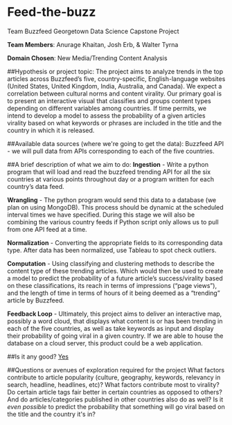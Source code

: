 # Feed-the-buzz
Team Buzzfeed Georgetown Data Science Capstone Project

**Team Members**: Anurage Khaitan, Josh Erb, & Walter Tyrna

**Domain Chosen**: New Media/Trending Content Analysis

##Hypothesis or project topic:
The project aims to analyze trends in the top articles across Buzzfeed’s five, country-specific, English-language websites (United States, United Kingdom, India, Australia, and Canada). We expect a correlation between cultural norms and content virality.  Our primary goal is to present an interactive visual that classifies and groups content types depending on different variables among countries. If time permits, we intend to develop a model to assess the probability of a given articles virality based on what keywords or phrases are included in the title and the country in which it is released.

##Available data sources (where we're going to get the data):
Buzzfeed API - we will pull data from APIs corresponding to each of the five countries.

##A brief description of what we aim to do:
**Ingestion** - Write a python program that will load and read the buzzfeed trending API for all the six countries at various points throughout day or a program written for each country’s data feed.

**Wrangling** - The python program would send this data to a database (we plan on using MongoDB). This process should be dynamic at the scheduled interval times we have specified.   During this stage we will also be combining the various country feeds if Python script only allows us to pull from one API feed at a time.

**Normalization** - Converting the appropriate fields to its corresponding data type. After data has been normalized, use Tableau to spot check outliers.

**Computation** - Using classifying and clustering methods to describe the content type of these trending articles. Which would then be used to create a model to predict the probability of a future article’s success/virality based on these classifications, its reach in terms of impressions (“page views”), and the length of time in terms of hours of it being deemed as a “trending” article by Buzzfeed.

**Feedback Loop** - Ultimately, this project aims to deliver an interactive map, possibly a word cloud, that displays what content is or has been trending in each of the five countries, as well as take keywords as input and display their probability of going viral in a given country. If we are able to house the database on a cloud server, this product could be a web application.

##Is it any good?
[Yes](https://news.ycombinator.com/item?id=3067434 "Yes, it is.")

##Questions or avenues of exploration required for the project
What factors contribute to article popularity (culture, geography, keywords, relevancy in search, headline, headlines, etc)? What factors contribute most to virality?
Do certain article tags fair better in certain countries as opposed to others? And do articles/categories published in other countries also do as well? Is it _even possible_ to predict the probability that something will go viral based on the title and the country it's in?

